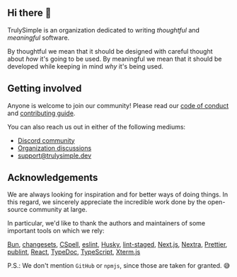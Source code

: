 ## Hi there 👋

TrulySimple is an organization dedicated to writing _thoughtful_ and _meaningful_ software.

By thoughtful we mean that it should be designed with careful thought about _how_ it's going to be used.
By meaningful we mean that it should be developed while keeping in mind _why_ it's being used.

## Getting involved

Anyone is welcome to join our community!
Please read our [code of conduct](/CODE_OF_CONDUCT.md) and [contributing guide](/CONTRIBUTING.md).

You can also reach us out in either of the following mediums:

- [Discord community](https://discord.gg/AsDFHUHMpC)
- [Organization discussions](https://github.com/orgs/trulysimple/discussions)
- support@trulysimple.dev

## Acknowledgements

We are always looking for inspiration and for better ways of doing things.
In this regard, we sincerely appreciate the incredible work done by the open-source community at large.

In particular, we'd like to thank the authors and maintainers of some important tools on which we rely:

[Bun](https://github.com/oven-sh/bun),
[changesets](https://github.com/changesets/changesets),
[CSpell](https://github.com/streetsidesoftware/cspell),
[eslint](https://github.com/eslint/eslint),
[Husky](https://github.com/typicode/husky),
[lint-staged](https://github.com/lint-staged/lint-staged),
[Next.js](https://github.com/vercel/next.js),
[Nextra](https://github.com/shuding/nextra),
[Prettier](https://github.com/prettier/prettier),
[publint](https://github.com/bluwy/publint),
[React](https://github.com/facebook/react),
[TypeDoc](https://github.com/TypeStrong/typedoc),
[TypeScript](https://github.com/Microsoft/TypeScript),
[Xterm.js](https://github.com/xtermjs/xterm.js)

P.S.: We don't mention `GitHub` or `npmjs`, since those are taken for granted. 😅
